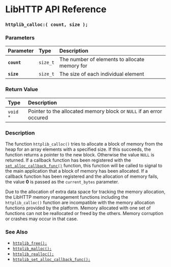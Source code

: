 # LibHTTP API Reference

### `httplib_calloc:( count, size );`

### Parameters

| Parameter | Type | Description |
| :--- | :--- | :--- |
|**`count`**|`size_t`|The number of elements to allocate memory for|
|**`size`**|`size_t`|The size of each individual element|

### Return Value

| Type | Description |
| :--- | :--- |
|`void *`|Pointer to the allocated memory block or `NULL` if an error occured|

### Description

The function `httplib_calloc()` tries to allocate a block of memory from the heap for an array elements with a specified size. If this succeeds, the function returns a pointer to the new block. Otherwise the value `NULL` is returned. If a callback function has been registered with the [`set_alloc_callback_func()`](set_alloc_callback_func.md) function, this function will be called to signal to the main application that a block of memory has been allocated. If a callback function has been registered and the allocation of memory fails, the value **0** is passed as the `current_bytes` parameter.

Due to the allocation of extra data space for tracking the memory allocation, the LibHTTP memory management functions including the `httplib_calloc()` function are incompatible with the memory allocation functions provided by the platform. Memory allocated with one set of functions can not be reallocated or freed by the others. Memory corruption or crashes may occur in that case.

### See Also

* [`httplib_free();`](httplib_free.md)
* [`httplib_malloc();`](httplib_malloc.md)
* [`httplib_realloc();`](httplib_realloc.md)
* [`httplib_set_alloc_callback_func();`](httplib_set_alloc_callback_func.md)
